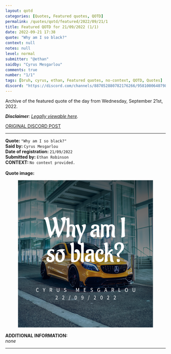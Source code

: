 ```yaml
---
layout: qotd
categories: [Quotes, Featured quotes, QOTD]
permalink: /quotes/qotd/featured/2022/09/21/1
title: Featured QOTD for 21/09/2022 (1/1)
date: 2022-09-21 17:38
quote: "Why am I so black?"
context: null
notes: null
level: normal
submitter: "@ethan"
saidby: "Cyrus Mesgarlou"
comments: true
number: "1/1"
tags: [bruh, cyrus, ethan, Featured quotes, no-context, QOTD, Quotes]
discord: "https://discord.com/channels/887052880782176266/958100064079839303/973369468476604466"
---
```

<!-- wp:paragraph -->
<p>Archive of the featured quote of the day from Wednesday, September 21st, 2022. </p>
<!-- /wp:paragraph -->

<!-- wp:paragraph -->
<p><em><strong>Disclaimer</strong>: <a href="https://yeaharchives.wordpress.com/2022/09/22/quote-disclaimer/">Legally viewable here</a>.</em><br><a href="https://cdn.discordapp.com/attachments/958100064079839303/964566123628609628/unknown.png"></a></p>
<!-- /wp:paragraph -->

<!-- wp:buttons {"layout":{"type":"flex","justifyContent":"left"}} -->
<div class="wp-block-buttons"><!-- wp:button {"textColor":"vivid-cyan-blue","align":"center","style":{"border":{"radius":"18px"}},"className":"is-style-fill"} -->
<div class="wp-block-button aligncenter is-style-fill"><a class="wp-block-button__link has-vivid-cyan-blue-color has-text-color wp-element-button" href="https://discord.com/channels/887052880782176266/958100064079839303/973369468476604466" style="border-radius:18px;">ORIGINAL DISCORD POST</a></div>
<!-- /wp:button --></div>
<!-- /wp:buttons -->

<!-- wp:separator {"align":"center","className":"is-style-wide"} -->
<hr class="wp-block-separator aligncenter has-alpha-channel-opacity is-style-wide" />
<!-- /wp:separator -->

<!-- wp:paragraph -->
<p><strong>Quote: </strong><code>"Why am I so black?"</code><br><strong>Said by: </strong><code>Cyrus Mesgarlou</code><br><strong>Date of registration: </strong><code>21/09/2022</code> <br><strong>Submitted by: </strong><code>Ethan Robinson</code><br><strong>CONTEXT: </strong><code>No context provided.<br></code><br><strong>Quote image:</strong></p>
<!-- /wp:paragraph -->

<!-- wp:image {"width":463,"height":463,"sizeSlug":"large","linkDestination":"none"} -->
<figure class="wp-block-image size-large is-resized"><img src="/archive/img/21-09-22-1.png" alt="" width="463" height="463" /></figure>
<!-- /wp:image -->

<!-- wp:paragraph -->
<p><strong>ADDITIONAL INFORMATION:</strong><br><em>none</em></p>
<!-- /wp:paragraph -->

<!-- wp:separator {"className":"is-style-wide"} -->
<hr class="wp-block-separator has-alpha-channel-opacity is-style-wide" />
<!-- /wp:separator -->
